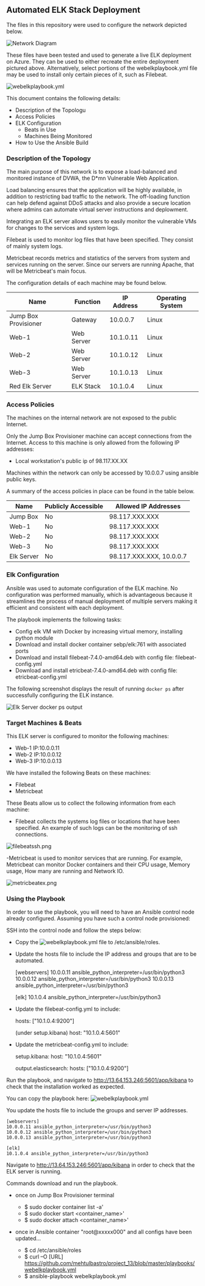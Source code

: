 ## Automated ELK Stack Deployment

The files in this repository were used to configure the network depicted below.

![Network Diagram](Images/redteam_network_diagram.png)

These files have been tested and used to generate a live ELK deployment on Azure. They can be used to either recreate the entire deployment pictured above. Alternatively, select portions of the webelkplaybook.yml file may be used to install only certain pieces of it, such as Filebeat.

![webelkplaybook.yml](playbooks/webelkplaybook.yml)


This document contains the following details:
- Description of the Topologu
- Access Policies
- ELK Configuration
  - Beats in Use
  - Machines Being Monitored
- How to Use the Ansible Build


### Description of the Topology

The main purpose of this network is to expose a load-balanced and monitored instance of DVWA, the D*mn Vulnerable Web Application.

Load balancing ensures that the application will be highly available, in addition to restricting bad traffic to the network. The off-loading function can help defend against DDoS attacks and also provide a secure location where admins can automate virtual server instructions and deplowment.

Integrating an ELK server allows users to easily monitor the vulnerable VMs for changes to the services and system logs.

Filebeat is used to monitor log files that have been specified. They consist of mainly system logs.

Metricbeat records metrics and statistics of the servers from system and services running on the server. Since our servers are running Apache, that will be Metricbeat's main focus.

The configuration details of each machine may be found below.

| Name                 | Function   | IP Address | Operating System |
|----------------------|------------|------------|------------------|
| Jump Box Provisioner | Gateway    | 10.0.0.7   | Linux            |
| Web-1                | Web Server | 10.1.0.11  | Linux            |
| Web-2                | Web Server | 10.1.0.12  | Linux            |
| Web-3                | Web Server | 10.1.0.13  | Linux            |
| Red Elk Server       | ELK Stack  | 10.1.0.4   | Linux            |

### Access Policies

The machines on the internal network are not exposed to the public Internet. 

Only the Jump Box Provisioner machine can accept connections from the Internet. Access to this machine is only allowed from the following IP addresses:
- Local workstation's public ip of 98.117.XX.XX

Machines within the network can only be accessed by 10.0.0.7 using ansible public keys.

A summary of the access policies in place can be found in the table below.

| Name       | Publicly Accessible | Allowed IP Addresses             |
|------------|---------------------|----------------------------------|
| Jump Box   | No                  | 98.117.XXX.XXX                   |
| Web-1      | No                  | 98.117.XXX.XXX                   |
| Web-2      | No                  | 98.117.XXX.XXX                   |
| Web-3      | No                  | 98.117.XXX.XXX                   |
| Elk Server | No                  | 98.117.XXX.XXX, 10.0.0.7         |

### Elk Configuration

Ansible was used to automate configuration of the ELK machine. No configuration was performed manually, which is advantageous because it streamlines the process of manual deployment of multiple servers making it efficient and consistent with each deployment.

The playbook implements the following tasks:
- Config elk VM with Docker by increasing virtual memory, installing python module
- Download and install docker container sebp/elk:761 with associated ports
- Download and install filebeat-7.4.0-amd64.deb with config file: filebeat-config.yml
- Download and install etricbeat-7.4.0-amd64.deb with config file: etricbeat-config.yml

The following screenshot displays the result of running `docker ps` after successfully configuring the ELK instance.

![Elk Server docker ps output](Images/docker_ps_output.png)

### Target Machines & Beats
This ELK server is configured to monitor the following machines:
- Web-1 IP:10.0.0.11
- Web-2 IP:10.0.0.12
- Web-3 IP:10.0.0.13

We have installed the following Beats on these machines:
- Filebeat
- Metricbeat

These Beats allow us to collect the following information from each machine:
- Filebeat collects the systems log files or locations that have been specified. An example of such logs can be the monitoring of ssh connections.

![filebeatssh.png](Images/filebeatssh.png)

-Metricbeat is used to monitor services that are running. For example, Metricbeat can monitor Docker containers and their CPU usage, Memory usage, How many are running and Network IO.

![metricbeatex.png](Images/metricbeatex.png)

### Using the Playbook
In order to use the playbook, you will need to have an Ansible control node already configured. Assuming you have such a control node provisioned: 

SSH into the control node and follow the steps below:
- Copy the ![webelkplaybook.yml](playbooks/webelkplaybook.yml) file to /etc/ansible/roles.
- Update the hosts file to include the IP address and groups that are to be automated.
    
    [webservers]
    10.0.0.11 ansible_python_interpreter=/usr/bin/python3
    10.0.0.12 ansible_python_interpreter=/usr/bin/python3
    10.0.0.13 ansible_python_interpreter=/usr/bin/python3

    [elk]
    10.1.0.4 ansible_python_interpreter=/usr/bin/python3

- Update the filebeat-config.yml to include:
    
    hosts: ["10.1.0.4:9200"] 
    
    (under setup.kibana)
    host: "10.1.0.4:5601"

- Update the metricbeat-config.yml to include:
    
    setup.kibana:
      host: "10.1.0.4:5601"
    
    output.elasticsearch:
      hosts: ["10.1.0.4:9200"]
    

Run the playbook, and navigate to http://13.64.153.246:5601/app/kibana to check that the installation worked as expected.

You can copy the playbook here:
![webelkplaybook.yml](playbooks/webelkplaybook.yml)

You update the hosts file to include the groups and server IP addresses. 

    [webservers]
    10.0.0.11 ansible_python_interpreter=/usr/bin/python3
    10.0.0.12 ansible_python_interpreter=/usr/bin/python3
    10.0.0.13 ansible_python_interpreter=/usr/bin/python3

    [elk]
    10.1.0.4 ansible_python_interpreter=/usr/bin/python3


Navigate to http://13.64.153.246:5601/app/kibana in order to check that the ELK server is running.


Commands download and run the playbook.
- once on Jump Box Provisioner terminal

  - $ sudo docker container list -a'
  - $ sudo docker start <container_name>'
  - $ sudo docker attach <container_name>'

- once in Ansible container "root@xxxxx000" and all configs have been updated...

  - $ cd /etc/ansible/roles
  - $ curl –O [URL] https://github.com/mehtulbastro/project_13/blob/master/playbooks/webelkplaybook.yml
  - $ ansible-playbook webelkplaybook.yml
